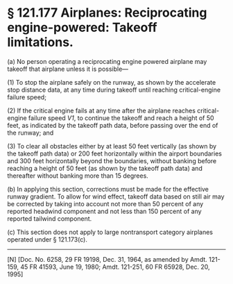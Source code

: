 # § 121.177   Airplanes: Reciprocating engine-powered: Takeoff limitations.

(a) No person operating a reciprocating engine powered airplane may takeoff that airplane unless it is possible—


(1) To stop the airplane safely on the runway, as shown by the accelerate stop distance data, at any time during takeoff until reaching critical-engine failure speed; 


(2) If the critical engine fails at any time after the airplane reaches critical-engine failure speed *V*_1_, to continue the takeoff and reach a height of 50 feet, as indicated by the takeoff path data, before passing over the end of the runway; and 


(3) To clear all obstacles either by at least 50 feet vertically (as shown by the takeoff path data) or 200 feet horizontally within the airport boundaries and 300 feet horizontally beyond the boundaries, without banking before reaching a height of 50 feet (as shown by the takeoff path data) and thereafter without banking more than 15 degrees. 


(b) In applying this section, corrections must be made for the effective runway gradient. To allow for wind effect, takeoff data based on still air may be corrected by taking into account not more than 50 percent of any reported headwind component and not less than 150 percent of any reported tailwind component. 


(c) This section does not apply to large nontransport category airplanes operated under § 121.173(c). 



---

[N] [Doc. No. 6258, 29 FR 19198, Dec. 31, 1964, as amended by Amdt. 121-159, 45 FR 41593, June 19, 1980; Amdt. 121-251, 60 FR 65928, Dec. 20, 1995]




